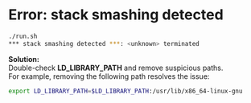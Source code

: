 # Error: stack smashing detected
```Bash
./run.sh
*** stack smashing detected ***: <unknown> terminated
```
**Solution:**<br/>
Double-check **LD_LIBRARY_PATH** and remove suspicious paths.<br/>
For example, removing the following path resolves the issue:
```Bash
export LD_LIBRARY_PATH=$LD_LIBRARY_PATH:/usr/lib/x86_64-linux-gnu
```
